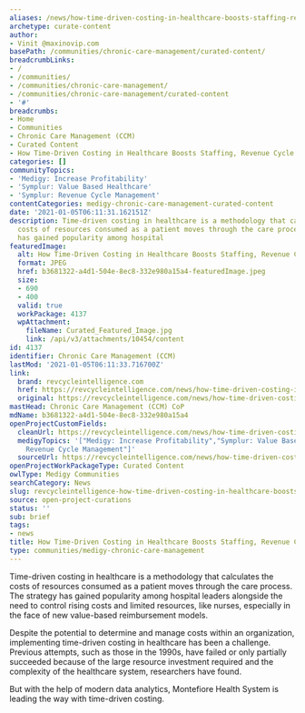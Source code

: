 ```yaml
---
aliases: /news/how-time-driven-costing-in-healthcare-boosts-staffing-revenue-cycle
archetype: curate-content
author:
- Vinit @maxinovip.com
basePath: /communities/chronic-care-management/curated-content/
breadcrumbLinks:
- /
- /communities/
- /communities/chronic-care-management/
- /communities/chronic-care-management/curated-content
- '#'
breadcrumbs:
- Home
- Communities
- Chronic Care Management (CCM)
- Curated Content
- How Time-Driven Costing in Healthcare Boosts Staffing, Revenue Cycle
categories: []
communityTopics:
- 'Medigy: Increase Profitability'
- 'Symplur: Value Based Healthcare'
- 'Symplur: Revenue Cycle Management'
contentCategories: medigy-chronic-care-management-curated-content
date: '2021-01-05T06:11:31.162151Z'
description: Time-driven costing in healthcare is a methodology that calculates the
  costs of resources consumed as a patient moves through the care process. The strategy
  has gained popularity among hospital
featuredImage:
  alt: How Time-Driven Costing in Healthcare Boosts Staffing, Revenue Cycle
  format: JPEG
  href: b3681322-a4d1-504e-8ec8-332e980a15a4-featuredImage.jpeg
  size:
  - 690
  - 400
  valid: true
  workPackage: 4137
  wpAttachment:
    fileName: Curated_Featured_Image.jpg
    link: /api/v3/attachments/10454/content
id: 4137
identifier: Chronic Care Management (CCM)
lastMod: '2021-01-05T06:11:33.716700Z'
link:
  brand: revcycleintelligence.com
  href: https://revcycleintelligence.com/news/how-time-driven-costing-in-healthcare-boosts-staffing-revenue-cycle
  original: https://revcycleintelligence.com/news/how-time-driven-costing-in-healthcare-boosts-staffing-revenue-cycle
mastHead: Chronic Care Management (CCM) CoP
mdName: b3681322-a4d1-504e-8ec8-332e980a15a4
openProjectCustomFields:
  cleanUrl: https://revcycleintelligence.com/news/how-time-driven-costing-in-healthcare-boosts-staffing-revenue-cycle
  medigyTopics: '["Medigy: Increase Profitability","Symplur: Value Based Healthcare","Symplur:
    Revenue Cycle Management"]'
  sourceUrl: https://revcycleintelligence.com/news/how-time-driven-costing-in-healthcare-boosts-staffing-revenue-cycle
openProjectWorkPackageType: Curated Content
owlType: Medigy Communities
searchCategory: News
slug: revcycleintelligence-how-time-driven-costing-in-healthcare-boosts-staffing-revenue-cycle
source: open-project-curations
status: ''
sub: brief
tags:
- news
title: How Time-Driven Costing in Healthcare Boosts Staffing, Revenue Cycle
type: communities/medigy-chronic-care-management
---
```


<p>Time-driven costing in healthcare is a methodology that calculates the costs of resources consumed as a patient moves through the care process. The strategy has gained popularity among hospital leaders alongside the need to control rising costs and limited resources, like nurses, especially in the face of new value-based reimbursement models.</p><p>Despite the potential to determine and manage costs within an organization, implementing time-driven costing in healthcare has been a challenge. Previous attempts, such as those in the 1990s, have failed or only partially succeeded because of the large resource investment required and the complexity of the healthcare system, researchers have found.</p><p>But with the help of modern data analytics, Montefiore Health System is leading the way with time-driven costing.</p>
